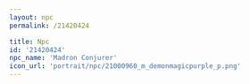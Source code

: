 ```yaml
---
layout: npc
permalink: /21420424

title: Npc
id: '21420424'
npc_name: 'Madron Conjurer'
icon_url: 'portrait/npc/21000960_m_demonmagicpurple_p.png'
---
```

